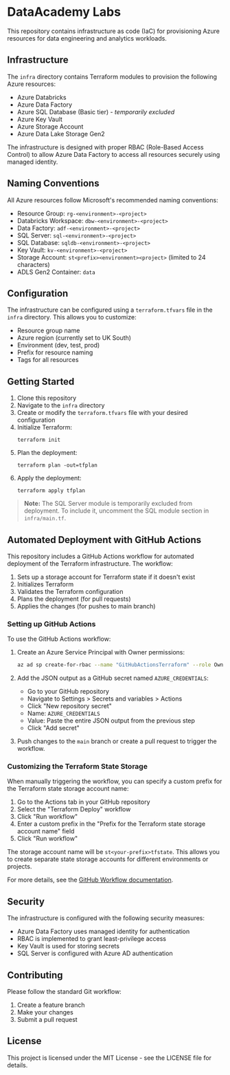 # DataAcademy Labs

This repository contains infrastructure as code (IaC) for provisioning Azure resources for data engineering and analytics workloads.

## Infrastructure

The `infra` directory contains Terraform modules to provision the following Azure resources:

- Azure Databricks
- Azure Data Factory
- Azure SQL Database (Basic tier) - *temporarily excluded*
- Azure Key Vault
- Azure Storage Account
- Azure Data Lake Storage Gen2

The infrastructure is designed with proper RBAC (Role-Based Access Control) to allow Azure Data Factory to access all resources securely using managed identity.

## Naming Conventions

All Azure resources follow Microsoft's recommended naming conventions:

- Resource Group: `rg-<environment>-<project>`
- Databricks Workspace: `dbw-<environment>-<project>`
- Data Factory: `adf-<environment>-<project>`
- SQL Server: `sql-<environment>-<project>`
- SQL Database: `sqldb-<environment>-<project>`
- Key Vault: `kv-<environment>-<project>`
- Storage Account: `st<prefix><environment><project>` (limited to 24 characters)
- ADLS Gen2 Container: `data`

## Configuration

The infrastructure can be configured using a `terraform.tfvars` file in the `infra` directory. This allows you to customize:

- Resource group name
- Azure region (currently set to UK South)
- Environment (dev, test, prod)
- Prefix for resource naming
- Tags for all resources

## Getting Started

1. Clone this repository
2. Navigate to the `infra` directory
3. Create or modify the `terraform.tfvars` file with your desired configuration
4. Initialize Terraform:
   ```
   terraform init
   ```
5. Plan the deployment:
   ```
   terraform plan -out=tfplan
   ```
6. Apply the deployment:
   ```
   terraform apply tfplan
   ```

> **Note:** The SQL Server module is temporarily excluded from deployment. To include it, uncomment the SQL module section in `infra/main.tf`.

## Automated Deployment with GitHub Actions

This repository includes a GitHub Actions workflow for automated deployment of the Terraform infrastructure. The workflow:

1. Sets up a storage account for Terraform state if it doesn't exist
2. Initializes Terraform
3. Validates the Terraform configuration
4. Plans the deployment (for pull requests)
5. Applies the changes (for pushes to main branch)

### Setting up GitHub Actions

To use the GitHub Actions workflow:

1. Create an Azure Service Principal with Owner permissions:
   ```bash
   az ad sp create-for-rbac --name "GitHubActionsTerraform" --role Owner --scopes /subscriptions/<SUBSCRIPTION_ID> --sdk-auth
   ```

2. Add the JSON output as a GitHub secret named `AZURE_CREDENTIALS`:
   - Go to your GitHub repository
   - Navigate to Settings > Secrets and variables > Actions
   - Click "New repository secret"
   - Name: `AZURE_CREDENTIALS`
   - Value: Paste the entire JSON output from the previous step
   - Click "Add secret"

3. Push changes to the `main` branch or create a pull request to trigger the workflow.

### Customizing the Terraform State Storage

When manually triggering the workflow, you can specify a custom prefix for the Terraform state storage account name:

1. Go to the Actions tab in your GitHub repository
2. Select the "Terraform Deploy" workflow
3. Click "Run workflow"
4. Enter a custom prefix in the "Prefix for the Terraform state storage account name" field
5. Click "Run workflow"

The storage account name will be `st<your-prefix>tfstate`. This allows you to create separate state storage accounts for different environments or projects.

For more details, see the [GitHub Workflow documentation](.github/README.md).

## Security

The infrastructure is configured with the following security measures:

- Azure Data Factory uses managed identity for authentication
- RBAC is implemented to grant least-privilege access
- Key Vault is used for storing secrets
- SQL Server is configured with Azure AD authentication

## Contributing

Please follow the standard Git workflow:

1. Create a feature branch
2. Make your changes
3. Submit a pull request

## License

This project is licensed under the MIT License - see the LICENSE file for details.
